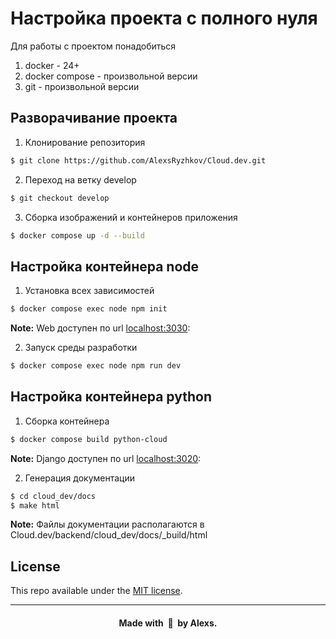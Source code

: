 # Настройка проекта с полного нуля
Для работы с проектом понадобиться

1. docker - 24+
2. docker compose - произвольной версии
3. git - произвольной версии

## Разворачивание проекта

1. Клонирование репозитория

```sh
$ git clone https://github.com/AlexsRyzhkov/Cloud.dev.git
```

2. Переход на ветку develop
```sh
$ git checkout develop
```
3. Сборка изображений и контейнеров приложения
```sh
$ docker compose up -d --build
```

## Настройка контейнера node

1. Установка всех зависимостей

```sh
$ docker compose exec node npm init
```
**Note:** Web доступен по url [localhost:3030](http://localhost:3030/):

2. Запуск среды разработки

```sh
$ docker compose exec node npm run dev
```
## Настройка контейнера python

1. Сборка контейнера

```sh
$ docker compose build python-cloud
```
**Note:** Django доступен по url [localhost:3020](http://localhost:3020/):

2. Генерация документации

```sh
$ cd cloud_dev/docs
$ make html
```

**Note:** Файлы документации располагаются в Cloud.dev/backend/cloud_dev/docs/_build/html 

## License

This repo available under the [MIT license](https://github.com/skarif2/gmail-signature/blob/master/LICENSE).

---
<h4 align="center">Made with&nbsp; 💖 &nbsp;by Alexs.</h4>